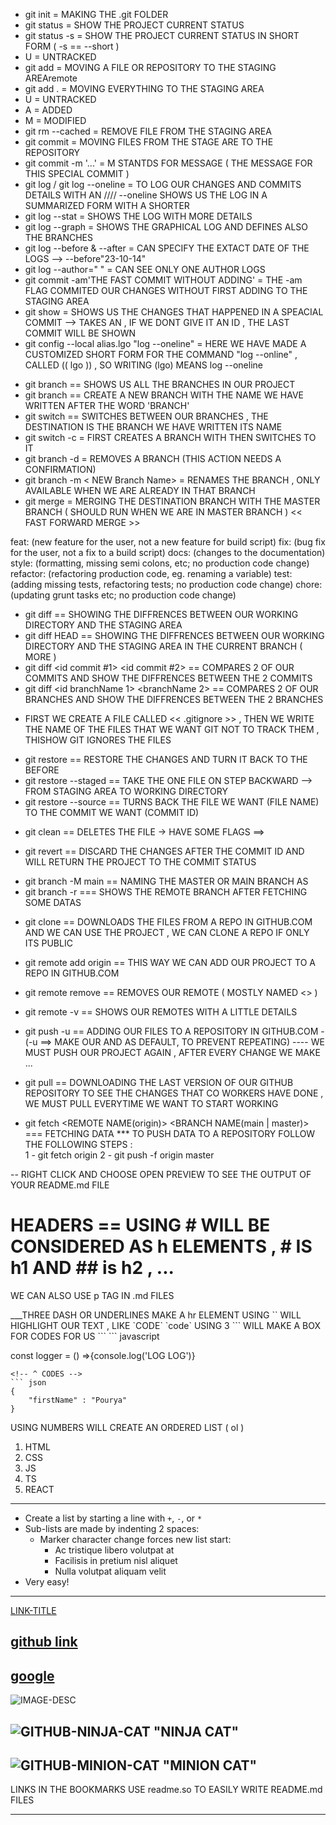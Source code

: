 <!-- ???? TUTORIAL.txt -->
<!-- //^GIT TUTORIAL //------------------------->
- git init = MAKING THE .git FOLDER
- git status = SHOW THE PROJECT CURRENT STATUS
- git status -s = SHOW THE PROJECT CURRENT STATUS IN SHORT FORM ( -s == --short )
- U = UNTRACKED
- git add  =  MOVING A FILE OR REPOSITORY TO THE STAGING AREAremote
- git add . = MOVING EVERYTHING TO THE STAGING AREA
- U = UNTRACKED
- A = ADDED
- M = MODIFIED
- git rm --cached <FILENAME> = REMOVE FILE FROM THE STAGING AREA
- git commit = MOVING FILES FROM THE STAGE ARE TO THE REPOSITORY
- git commit -m '...' = M STANTDS FOR MESSAGE ( THE MESSAGE FOR THIS SPECIAL COMMIT )
- git log / git log --oneline = TO LOG OUR CHANGES AND COMMITS DETAILS WITH AN <id> //// --oneline SHOWS US THE LOG IN A SUMMARIZED FORM WITH A SHORTER <id>
- git log --stat = SHOWS THE LOG WITH MORE DETAILS
- git log --graph = SHOWS THE GRAPHICAL LOG AND DEFINES ALSO THE BRANCHES
- git log --before & --after = CAN SPECIFY THE EXTACT DATE OF THE LOGS --> --before"23-10-14"
- git log --author="   " = CAN SEE ONLY ONE AUTHOR LOGS
- git commit -am'THE FAST COMMIT WITHOUT ADDING' = THE -am FLAG COMMITED OUR CHANGES WITHOUT FIRST ADDING TO THE STAGING AREA
- git show <id> = SHOWS US THE CHANGES THAT HAPPENED IN A SPEACIAL COMMIT --> TAKES AN <id> , IF WE DONT GIVE IT AN ID , THE LAST COMMIT WILL BE SHOWN
- git config --local alias.lgo "log --oneline" = HERE WE HAVE MADE A CUSTOMIZED SHORT FORM FOR THE COMMAND "log --online" , CALLED (( lgo )) , SO WRITING (lgo) MEANS log --oneline
<!-- //& BRANCHES IN GIT ----->
- git branch == SHOWS US ALL THE BRANCHES IN OUR PROJECT
- git branch <Branch Name> == CREATE A NEW BRANCH WITH THE NAME WE HAVE WRITTEN AFTER THE WORD 'BRANCH'
- git switch <Branch Name> == SWITCHES BETWEEN OUR BRANCHES , THE DESTINATION IS THE BRANCH WE HAVE WRITTEN ITS NAME
- git switch -c <Branch Name> = FIRST CREATES A BRANCH WITH <Branch Name> THEN SWITCHES TO IT
- git branch -d <Branch Name> = REMOVES A BRANCH (THIS ACTION NEEDS A CONFIRMATION)
- git branch -m < NEW Branch Name> = RENAMES THE BRANCH , ONLY AVAILABLE WHEN WE ARE ALREADY IN THAT BRANCH
- git merge <Branch Name> = MERGING THE DESTINATION BRANCH WITH THE MASTER BRANCH ( SHOULD RUN WHEN WE ARE IN MASTER BRANCH ) << FAST FORWARD MERGE >>

<!-- //* SEMANTIC COMMIT MESSAGES  ---->
feat: (new feature for the user, not a new feature for build script)
fix: (bug fix for the user, not a fix to a build script)
docs: (changes to the documentation)
style: (formatting, missing semi colons, etc; no production code change)
refactor: (refactoring production code, eg. renaming a variable)
test: (adding missing tests, refactoring tests; no production code change)
chore: (updating grunt tasks etc; no production code change)

<!--//^ GIT DIFF ---->
- git diff == SHOWING THE DIFFRENCES BETWEEN OUR WORKING DIRECTORY AND THE STAGING AREA
- git diff HEAD == SHOWING THE DIFFRENCES BETWEEN OUR WORKING DIRECTORY AND THE STAGING AREA IN THE CURRENT BRANCH ( MORE )
- git diff <id commit #1> <id commit #2> == COMPARES 2 OF OUR COMMITS AND SHOW THE DIFFRENCES BETWEEN THE 2 COMMITS
- git diff <id branchName 1> <branchName 2> == COMPARES 2 OF OUR BRANCHES AND SHOW THE DIFFRENCES BETWEEN THE 2 BRANCHES

<!--//! GIT IGNORE ---> 
- FIRST WE CREATE A FILE CALLED << .gitignore >> , THEN WE WRITE THE NAME OF THE FILES THAT WE WANT GIT NOT TO TRACK THEM , THISHOW GIT IGNORES THE FILES

<!--//! GIT RESTORE --->
- git restore <FILE NAME> == RESTORE THE CHANGES AND TURN IT BACK TO THE BEFORE
- git restore --staged <FILE NAME> == TAKE THE ONE FILE ON STEP BACKWARD --> FROM STAGING AREA TO WORKING DIRECTORY
- git restore --source <COMMIT ID > <FILE NAME > == TURNS BACK THE FILE WE WANT (FILE NAME) TO THE COMMIT WE WANT (COMMIT ID)

<!-- ! GIT CLEAN -->
- git clean <FILE NAME> == DELETES THE FILE -> HAVE SOME FLAGS ==>

<!-- ! GIT REVERT -->
- git revert <COMMIT ID> == DISCARD THE CHANGES AFTER THE COMMIT ID AND WILL RETURN THE PROJECT TO THE COMMIT STATUS

<!-- ~ GIT MAIN BRANCH -->
- git branch -M main == NAMING THE MASTER OR MAIN BRANCH AS <MAIN>
- git branch -r === SHOWS THE REMOTE BRANCH AFTER FETCHING SOME DATAS    

<!-- * GIT CLONE -->
- git clone <REPOSITIRY ADDRESS>  == DOWNLOADS THE FILES FROM A REPO IN GITHUB.COM AND WE CAN USE THE PROJECT , WE CAN CLONE A REPO IF ONLY ITS PUBLIC

<!-- * GIT REMOTE ADD -->
- git remote add origin <REPOSITORY ADDRESS> == THIS WAY WE CAN ADD OUR PROJECT TO A REPO IN GITHUB.COM

<!-- ! GIT REMOTE REMOVE -->
- git remote remove <REMOTE NAME> == REMOVES OUR REMOTE ( MOSTLY NAMED <<ORIGIN>> ) 

<!-- ^ GIT REMOTE VERBOSE -->
- git remote -v == SHOWS OUR REMOTES WITH A LITTLE DETAILS

<!-- * GIT PUSH -->
- git push -u <REMOTE NAME> <BRANCH NAME> == ADDING OUR FILES TO A REPOSITORY IN GITHUB.COM - (-u ==> MAKE OUR <REMOTE NAME> AND <BRANCH NAME> AS DEFAULT, TO PREVENT REPEATING)
 ---- WE MUST PUSH OUR PROJECT AGAIN , AFTER EVERY CHANGE WE MAKE ...

<!-- & GIT PULL -->
- git pull == DOWNLOADING THE LAST VERSION OF OUR GITHUB REPOSITORY TO SEE THE CHANGES THAT CO WORKERS HAVE DONE , WE MUST PULL EVERYTIME WE WANT TO START WORKING

<!-- ^ GIT FETCH -->
- git fetch <REMOTE NAME(origin)> <BRANCH NAME(main | master)> === FETCHING DATA
*** TO PUSH DATA TO A REPOSITORY FOLLOW THE FOLLOWING STEPS :  
1 - git fetch origin
2 - git push -f origin master

<!-- ? MARKDONW FILES AS (README.md) -->
-- RIGHT CLICK AND CHOOSE OPEN PREVIEW TO SEE THE OUTPUT OF YOUR README.md FILE
# HEADERS == USING # WILL BE CONSIDERED AS h ELEMENTS , # IS h1 AND ## is h2 , ...
<p> WE CAN ALSO USE p TAG IN .md FILES </p>
___THREE DASH OR UNDERLINES MAKE A hr ELEMENT
USING `` WILL HIGHLIGHT OUR TEXT , LIKE `CODE`
`code`
<!-- ^INLINE CODES -->
USING 3 ``` WILL MAKE A BOX FOR CODES FOR US ``` 
<!-- ^CODES -->
``` javascript

const logger = () =>{console.log('LOG LOG')}

```
<!-- ^ CODES -->
``` json
{
    "firstName" : "Pourya"
}
```
<!-- ^ ORDERED LISTS -->
USING NUMBERS WILL CREATE AN ORDERED LIST ( ol )
1. HTML
2. CSS
3. JS
4. TS
5. REACT
---
<!-- ^ UNORDERED LISTS -->
+ Create a list by starting a line with `+`, `-`, or `*`
+ Sub-lists are made by indenting 2 spaces:
  - Marker character change forces new list start:
    * Ac tristique libero volutpat at
    + Facilisis in pretium nisl aliquet
    - Nulla volutpat aliquam velit
+ Very easy!
****
<!-- ? WRITING LINKS -->
[LINK-TITLE](LINK-HREF)

[github link](www.github.com)
---

[google](www.google.com)
---

<!-- ! IMAGES -->
![IMAGE-DESC](IMAGE-URL "IMAGE-ALT")

![GITHUB-NINJA-CAT](https://octodex.github.com/images/dojocat.jpg "NINJA CAT") "NINJA CAT"
---
![GITHUB-MINION-CAT](https://octodex.github.com/images/minion.png "MINION-CAT") "MINION CAT"
---

<!-- ^ BADGES  -->
LINKS IN THE BOOKMARKS 
USE readme.so TO EASILY WRITE README.md FILES

****
<!-- & PUBLIC AND PRIVATE REPOSITORIES -->
<!-- & INVITE COLLABORATORS -->
<!-- & PULL REQUESTS -->
<!-- & FORK IN PUBLIC AND OPEN SOURCE PROJECTS -->
<!-- & PUSH AND PULL REQUEST TO AN OPEN SOURCE PROJECT USING CONTRIBUTE FEATURE IN GITHUB -->
